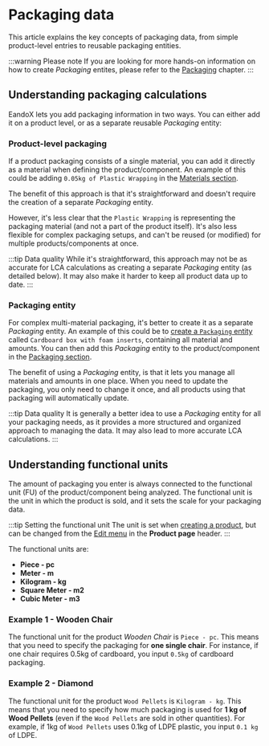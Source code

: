 # Packaging data

This article explains the key concepts of packaging data, from simple product-level entries to reusable packaging entities.

:::warning Please note
If you are looking for more hands-on information on how to create _Packaging_ entites, please refer to the [Packaging](/documentation/packaging/packaging-overview) chapter.
:::

## Understanding packaging calculations

EandoX lets you add packaging information in two ways. You can either add it on a product level, or as a separate reusable _Packaging_ entity:

### Product-level packaging

If a product packaging consists of a single material, you can add it directly as a material when defining the product/component. An example of this could be adding `0.05kg of Plastic Wrapping` in the [Materials section](/documentation/product/creating-a-product#managing-materials).

The benefit of this approach is that it's straightforward and doesn't require the creation of a separate _Packaging_ entity.

However, it's less clear that the `Plastic Wrapping` is representing the packaging material (and not a part of the product itself). It's also less flexible for complex packaging setups, and can't be reused (or modified) for multiple products/components at once.

:::tip Data quality
While it's straightforward, this approach may not be as accurate for LCA calculations as creating a separate _Packaging_ entity (as detailed below). It may also make it harder to keep all product data up to date.
:::

### Packaging entity

For complex multi-material packaging, it's better to create it as a separate _Packaging_ entity. An example of this could be to [create a `Packaging` entity](/documentation/packaging/creating-a-packaging) called `Cardboard box with foam inserts`, containing all material and amounts. You can then add this _Packaging_ entity to the product/component in the [Packaging section](/documentation/product/creating-a-product#managing-packaging).

The benefit of using a _Packaging_ entity, is that it lets you manage all materials and amounts in one place. When you need to update the packaging, you only need to change it once, and all products using that packaging will automatically update.

:::tip Data quality
It is generally a better idea to use a _Packaging_ entity for all your packaging needs, as it provides a more structured and organized approach to managing the data. It may also lead to more accurate LCA calculations.
:::

## Understanding functional units

The amount of packaging you enter is always connected to the functional unit (FU) of the product/component being analyzed. The functional unit is the unit in which the product is sold, and it sets the scale for your packaging data.

:::tip Setting the functional unit
The unit is set when [creating a product](/documentation/product/creating-a-product#creating-a-new-product), but can be changed from the [Edit menu](/documentation/product/creating-a-product#the-product-page) in the **Product page** header.
:::

The functional units are:

- **Piece - pc**
- **Meter - m**
- **Kilogram - kg**
- **Square Meter - m2**
- **Cubic Meter - m3**

### Example 1 - Wooden Chair

The functional unit for the product _Wooden Chair_ is `Piece - pc`. This means that you need to specify the packaging for **one single chair**. For instance, if one chair requires 0.5kg of cardboard, you input `0.5kg` of cardboard packaging.

### Example 2 - Diamond

The functional unit for the product `Wood Pellets` is `Kilogram - kg`. This means that you need to specify how much packaging is used for **1 kg of Wood Pellets** (even if the `Wood Pellets` are sold in other quantities). For example, if 1kg of `Wood Pellets` uses 0.1kg of LDPE plastic, you input `0.1 kg` of LDPE.
